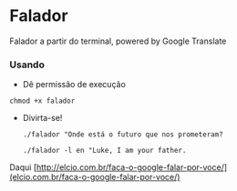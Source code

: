 # Falador

Falador a partir do terminal, powered by Google Translate


### Usando
* Dê permissão de execução

`chmod +x falador`

* Divirta-se!

  `./falador "Onde está o futuro que nos prometeram?`
  
  `./falador -l en "Luke, I am your father.`


Daqui
[http://elcio.com.br/faca-o-google-falar-por-voce/](elcio.com.br/faca-o-google-falar-por-voce/)
